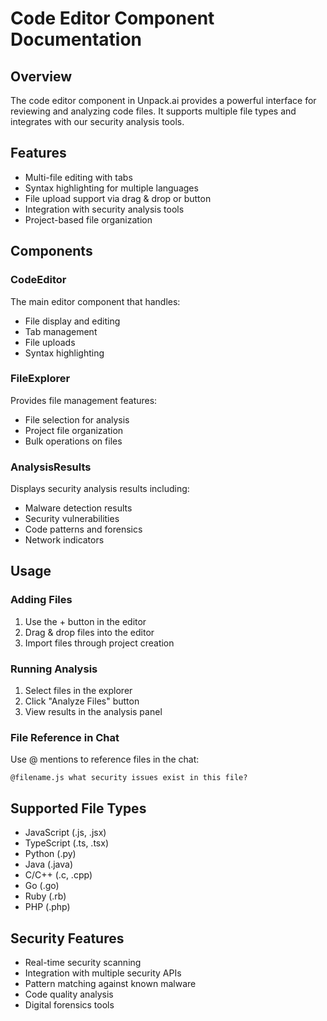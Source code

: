 # Code Editor Component Documentation

## Overview
The code editor component in Unpack.ai provides a powerful interface for reviewing and analyzing code files. It supports multiple file types and integrates with our security analysis tools.

## Features
- Multi-file editing with tabs
- Syntax highlighting for multiple languages
- File upload support via drag & drop or button
- Integration with security analysis tools
- Project-based file organization

## Components
### CodeEditor
The main editor component that handles:
- File display and editing
- Tab management
- File uploads
- Syntax highlighting

### FileExplorer
Provides file management features:
- File selection for analysis
- Project file organization
- Bulk operations on files

### AnalysisResults
Displays security analysis results including:
- Malware detection results
- Security vulnerabilities
- Code patterns and forensics
- Network indicators

## Usage
### Adding Files
1. Use the + button in the editor
2. Drag & drop files into the editor
3. Import files through project creation

### Running Analysis
1. Select files in the explorer
2. Click "Analyze Files" button
3. View results in the analysis panel

### File Reference in Chat
Use @ mentions to reference files in the chat:
```
@filename.js what security issues exist in this file?
```

## Supported File Types
- JavaScript (.js, .jsx)
- TypeScript (.ts, .tsx)
- Python (.py)
- Java (.java)
- C/C++ (.c, .cpp)
- Go (.go)
- Ruby (.rb)
- PHP (.php)

## Security Features
- Real-time security scanning
- Integration with multiple security APIs
- Pattern matching against known malware
- Code quality analysis
- Digital forensics tools